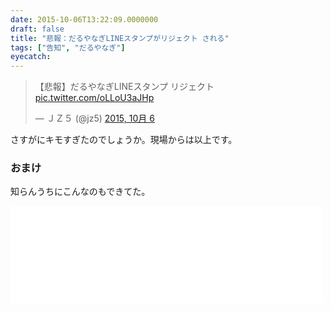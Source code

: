 ```yaml
---
date: 2015-10-06T13:22:09.0000000
draft: false
title: "悲報：だるやなぎLINEスタンプがリジェクト される"
tags: ["告知", "だるやなぎ"]
eyecatch: 
---
```

<p><blockquote class="twitter-tweet" lang="ja"><p lang="ja" dir="ltr">【悲報】だるやなぎLINEスタンプ リジェクト <a href="http://t.co/oLLoU3aJHp">pic.twitter.com/oLLoU3aJHp</a></p>&mdash; ＪＺ５ (@jz5) <a href="https://twitter.com/jz5/status/651249186076168192">2015, 10月 6</a></blockquote><script async src="//platform.twitter.com/widgets.js" charset="utf-8"></script></p><p>さすがにキモすぎたのでしょうか。現場からは以上です。</p>

<div class="section">
<h3>おまけ</h3>
<p>知らんうちにこんなのもできてた。</p><p><iframe src="//hatenablog-parts.com/embed?url=http%3A%2F%2Fdaruyanagi.theshop.jp%2F" title="だるやなぎショップ on the BASE" class="embed-card embed-webcard" scrolling="no" frameborder="0" style="display: block; width: 100%; height: 155px; max-width: 500px; margin: 10px 0px;"></iframe></p>

</div>